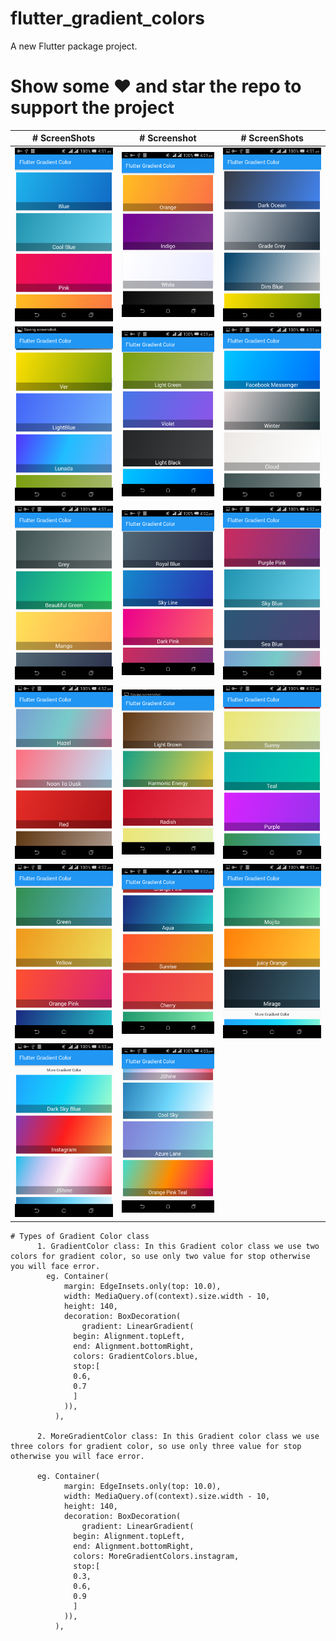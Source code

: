 # flutter_gradient_colors

A new Flutter package project.

# Show some :heart: and star the repo to support the project

| # ScreenShots                 | # Screenshot                                        |  # ScreenShots                                  |
| ----------------------------  | --------------------------------------------------- | ----------------------------------------------- |
|![](./screenshots/Screenshot_2020-01-07-16-51-03.png)|![](./screenshots/Screenshot_2020-01-07-16-51-13.png)| ![](./screenshots/Screenshot_2020-01-07-16-51-28.png)                            |
|![](./screenshots/Screenshot_2020-01-07-16-51-33.png)|![](./screenshots/Screenshot_2020-01-07-16-51-42.png)| ![](./screenshots/Screenshot_2020-01-07-16-51-51.png)                            |
|![](./screenshots/Screenshot_2020-01-07-16-52-00.png)|![](./screenshots/Screenshot_2020-01-07-16-52-10.png)| ![](./screenshots/Screenshot_2020-01-07-16-52-16.png)                            |
|![](./screenshots/Screenshot_2020-01-07-16-52-23.png)|![](./screenshots/Screenshot_2020-01-07-16-52-29.png)| ![](./screenshots/Screenshot_2020-01-07-16-52-36.png)   
|![](./screenshots/Screenshot_2020-01-07-16-52-48.png)|![](./screenshots/Screenshot_2020-01-07-16-52-54.png)| ![](./screenshots/Screenshot_2020-01-07-16-53-02.png)   
|![](./screenshots/Screenshot_2020-01-07-16-53-15.png)|![](./screenshots/Screenshot_2020-01-07-16-53-24.png)||

```
# Types of Gradient Color class
      1. GradientColor class: In this Gradient color class we use two colors for gradient color, so use only two value for stop otherwise you will face error. 
        eg. Container(
            margin: EdgeInsets.only(top: 10.0),
            width: MediaQuery.of(context).size.width - 10,
            height: 140,
            decoration: BoxDecoration(
                gradient: LinearGradient(
              begin: Alignment.topLeft,
              end: Alignment.bottomRight,
              colors: GradientColors.blue,
              stop:[
              0.6,
              0.7
              ]
            )),
          ),
      
      2. MoreGradientColor class: In this Gradient color class we use three colors for gradient color, so use only three value for stop otherwise you will face error.
      
      eg. Container(
            margin: EdgeInsets.only(top: 10.0),
            width: MediaQuery.of(context).size.width - 10,
            height: 140,
            decoration: BoxDecoration(
                gradient: LinearGradient(
              begin: Alignment.topLeft,
              end: Alignment.bottomRight,
              colors: MoreGradientColors.instagram,
              stop:[
              0.3,
              0.6,
              0.9
              ]
            )),
          ),
```
